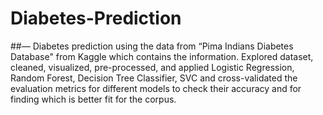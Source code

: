 # Diabetes-Prediction
##— Diabetes prediction using the data from “Pima Indians Diabetes Database" from Kaggle which contains the information. Explored dataset, cleaned, visualized, pre-processed, and applied Logistic Regression, Random Forest, Decision Tree Classifier, SVC and cross-validated the evaluation metrics for different models to check their accuracy and for finding which is better fit for the corpus. 
